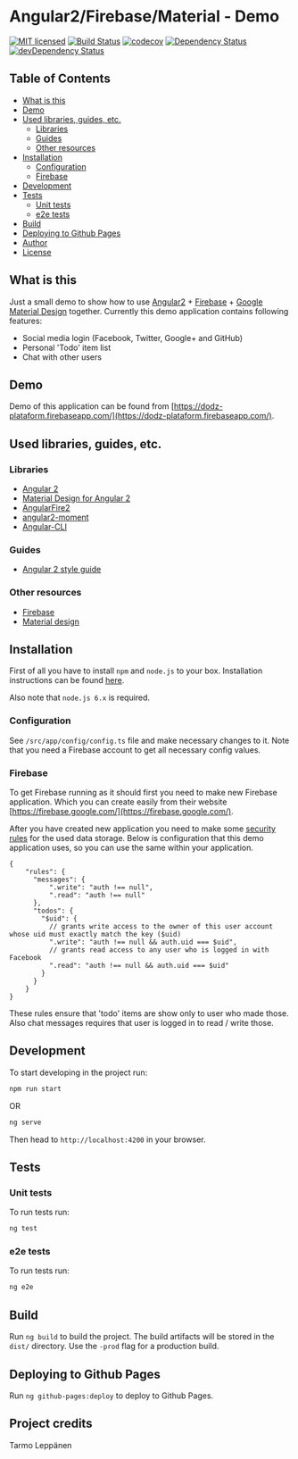 # Angular2/Firebase/Material - Demo
[![MIT licensed](https://img.shields.io/badge/license-MIT-blue.svg)](LICENSE)
[![Build Status](https://travis-ci.org/tarlepp/angular2-firebase-material-demo.png?branch=master)](https://travis-ci.org/tarlepp/angular2-firebase-material-demo)
[![codecov](https://codecov.io/gh/tarlepp/angular2-firebase-material-demo/branch/master/graph/badge.svg)](https://codecov.io/gh/tarlepp/angular2-firebase-material-demo)
[![Dependency Status](https://david-dm.org/tarlepp/angular2-firebase-material-demo.svg)](https://david-dm.org/tarlepp/angular2-firebase-material-demo)
[![devDependency Status](https://david-dm.org/tarlepp/angular2-firebase-material-demo/dev-status.svg)](https://david-dm.org/tarlepp/angular2-firebase-material-demo#info=devDependencies)

## Table of Contents
* [What is this](#what-is-this)
* [Demo](#demo)
* [Used libraries, guides, etc.](#used-libraries-guides-etc)
  * [Libraries](#libraries)
  * [Guides](#guides)
  * [Other resources](#other-resources)
* [Installation](#installation)
  * [Configuration](#configuration)
  * [Firebase](#firebase)
* [Development](#development)
* [Tests](#tests)
  * [Unit tests](#unit-tests)
  * [e2e tests](#e2e-tests)
* [Build](#build)
* [Deploying to Github Pages](#deploying-to-github-pages)
* [Author](#author)
* [License](#license)

## What is this
Just a small demo to show how to use [Angular2](https://angular.io/) + [Firebase](https://firebase.google.com/) + 
[Google Material Design](https://www.google.com/design/spec/material-design/introduction.html) together. Currently
this demo application contains following features:
 * Social media login (Facebook, Twitter, Google+ and GitHub)
 * Personal 'Todo' item list
 * Chat with other users
 
## Demo
Demo of this application can be found from [https://dodz-plataform.firebaseapp.com/](https://dodz-plataform.firebaseapp.com/).

## Used libraries, guides, etc.

### Libraries
 * [Angular 2](https://github.com/angular/angular)
 * [Material Design for Angular 2](https://github.com/angular/material2)
 * [AngularFire2](https://github.com/angular/angularfire2)
 * [angular2-moment](https://github.com/urish/angular2-moment)
 * [Angular-CLI](https://github.com/angular/angular-cli)
 
### Guides
 * [Angular 2 style guide](https://angular.io/docs/ts/latest/guide/style-guide.html)
 
### Other resources
 * [Firebase](https://firebase.google.com/)
 * [Material design](https://www.google.com/design/spec/material-design/)

## Installation
First of all you have to install <code>npm</code> and <code>node.js</code> to your box. Installation instructions can
be found [here](https://github.com/joyent/node/wiki/Installing-Node.js-via-package-manager). 

Also note that ```node.js 6.x``` is required.

### Configuration
See ```/src/app/config/config.ts``` file and make necessary changes to it. 
Note that you need a Firebase account to get all necessary config values.

### Firebase
To get Firebase running as it should first you need to make new Firebase application. Which you can create easily from
their website [https://firebase.google.com/](https://firebase.google.com/).

After you have created new application you need to make some [security rules](https://firebase.google.com/docs/database/security/quickstart) 
for the used data storage. Below is configuration that this demo application uses, so you can use the same within your 
application.

```
{
    "rules": {
      "messages": {
          ".write": "auth !== null",
          ".read": "auth !== null"
      },
      "todos": {
        "$uid": {
          // grants write access to the owner of this user account whose uid must exactly match the key ($uid)
          ".write": "auth !== null && auth.uid === $uid",
          // grants read access to any user who is logged in with Facebook
          ".read": "auth !== null && auth.uid === $uid"
        }
      }
    }
}
```

These rules ensure that 'todo' items are show only to user who made those. Also chat messages requires that user is
logged in to read / write those.

## Development
To start developing in the project run:

```bash
npm run start
``` 
OR
```bash
ng serve
```

Then head to `http://localhost:4200` in your browser.

## Tests

### Unit tests
To run tests run:
```bash
ng test
```

### e2e tests
To run tests run:
```bash
ng e2e
```

## Build
Run `ng build` to build the project. The build artifacts will be stored in the `dist/` directory. Use the `-prod` flag for a production build.

## Deploying to Github Pages
Run `ng github-pages:deploy` to deploy to Github Pages.

## Project credits
Tarmo Leppänen
